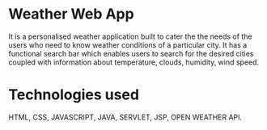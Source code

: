 # Weather Web App
It is a personalised weather application built to cater the the needs of the users who need to know weather conditions of a particular city. It has a functional search bar which enables users to search for the desired cities coupled with information about temperature, clouds, humidity, wind speed.

# Technologies used
HTML, CSS, JAVASCRIPT, JAVA, SERVLET, JSP, OPEN WEATHER API.
